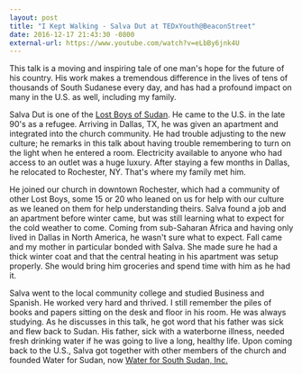 ```yaml
---
layout: post
title: "I Kept Walking - Salva Dut at TEDxYouth@BeaconStreet"
date: 2016-12-17 21:43:30 -0800
external-url: https://www.youtube.com/watch?v=eLbBy6jnk4U
---
```


This talk is a moving and inspiring tale of one man's hope for the future
of his country. His work makes a tremendous difference in the lives of tens
of thousands of South Sudanese every day, and has had a profound impact on
many in the U.S. as well, including my family.

Salva Dut is one of the [Lost Boys of Sudan](https://en.wikipedia.org/wiki/Lost_Boys_of_Sudan).
He came to the U.S. in the late 90's as a refugee. Arriving in Dallas, TX,
he was given an apartment and integrated into the church community. He had
trouble adjusting to the new culture; he remarks in this talk about having
trouble remembering to turn on the light when he entered a room.
Electricity available to anyone who had access to an outlet was a huge
luxury. After staying a few months in Dallas, he relocated to Rochester,
NY. That's where my family met him.

He joined our church in downtown Rochester, which had a community of other
Lost Boys, some 15 or 20 who leaned on us for help with our culture as we
leaned on them for help understanding theirs. Salva found a job and an
apartment before winter came, but was still learning what to expect for the
cold weather to come. Coming from sub-Saharan Africa and having only lived
in Dallas in North America, he wasn't sure what to expect. Fall came and my
mother in particular bonded with Salva. She made sure he had a thick winter
coat and that the central heating in his apartment was setup properly. She
would bring him groceries and spend time with him as he had it.

Salva went to the local community college and studied Business and Spanish.
He worked very hard and thrived. I still remember the piles of books and
papers sitting on the desk and floor in his room. He was always studying.
As he discusses in this talk, he got word that his father was sick and flew
back to Sudan. His father, sick with a waterborne illness, needed fresh
drinking water if he was going to live a long, healthy life. Upon coming
back to the U.S., Salva got together with other members of the church and
founded Water for Sudan, now [Water for South Sudan, Inc.](http://www.waterforsouthsudan.org/)
